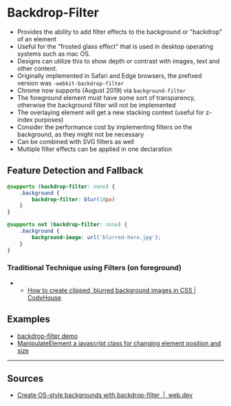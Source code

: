 # Backdrop-Filter

- Provides the ability to add filter effects to the background or "backdrop" of an element
- Useful for the "frosted glass effect" that is used in desktop operating systems such as mac OS.
- Designs can utilize this to show depth or contrast with images, text and other content.
- Originally implemented in Safari and Edge browsers, the prefixed version was `-webkit-backdrop-filter`
- Chrome now supports (August 2019) via `background-filter`
- The foreground element must have some sort of transparency, otherwise the background filter will not be implemented
- The overlaying element will get a new stacking context (useful for z-index purposes)
- Consider the performance cost by implementing filters on the background, as they might not be necessary
- Can be combined with SVG filters as well
- Multiple filter effects can be applied in one declaration

## Feature Detection and Fallback

```css
@supports (backdrop-filter: none) {
	.background {
		backdrop-filter: blur(10px)
	}
}

@supports not (backdrop-filter: none) {
	.background {
		background-image: url('blurred-hero.jpg');
	}
}
```

### Traditional Technique using Filters (on foreground)
- - [How to create clipped, blurred background images in CSS | CodyHouse](https://codyhouse.co/blog/post/how-to-clipped-blurred-background-images-in-css)

## Examples

- [backdrop-filter demo](https://codepen.io/robinrendle/pen/LmzLEL)
- [ManipulateElement a javascript class for changing element position and size](https://codepen.io/netsi1964/pen/JqBLPK)

-----

## Sources

- [Create OS-style backgrounds with backdrop-filter  |  web.dev](https://web.dev/backdrop-filter/)
